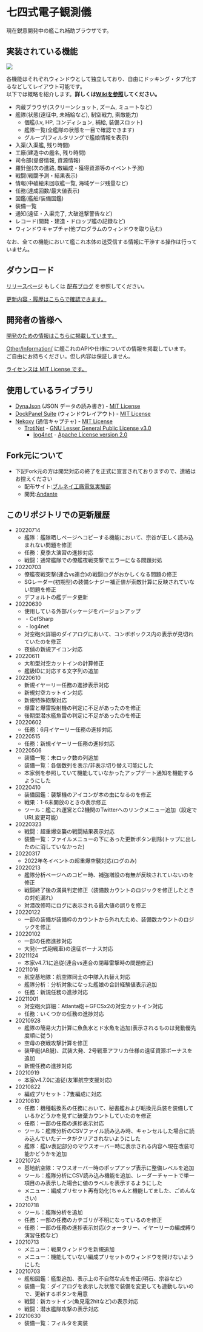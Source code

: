 
# 七四式電子観測儀

現在鋭意開発中の艦これ補助ブラウザです。  


## 実装されている機能

![](https://github.com/andanteyk/ElectronicObserver/wiki/media/mainimage3.png)

各機能はそれぞれウィンドウとして独立しており、自由にドッキング・タブ化するなどしてレイアウト可能です。  
以下では概略を紹介します。**詳しくは[Wikiを参照](https://github.com/andanteyk/ElectronicObserver/wiki)してください。**  

* 内蔵ブラウザ(スクリーンショット, ズーム, ミュートなど)
* 艦隊(状態(遠征中, 未補給など), 制空戦力, 索敵能力)
    * 個艦(Lv, HP, コンディション, 補給, 装備スロット)
    * 艦隊一覧(全艦隊の状態を一目で確認できます)
    * グループ(フィルタリングで艦娘情報を表示)
* 入渠(入渠艦, 残り時間)
* 工廠(建造中の艦名, 残り時間)
* 司令部(提督情報, 資源情報)
* 羅針盤(次の進路, 敵編成・獲得資源等のイベント予測)
* 戦闘(戦闘予測・結果表示)
* 情報(中破絵未回収艦一覧, 海域ゲージ残量など)
* 任務(達成回数/最大値表示)
* 図鑑(艦船/装備図鑑)
* 装備一覧
* 通知(遠征・入渠完了, 大破進撃警告など)
* レコード(開発・建造・ドロップ艦の記録など)
* ウィンドウキャプチャ(他プログラムのウィンドウを取り込む)

なお、全ての機能において艦これ本体の送受信する情報に干渉する操作は行っていません。


## ダウンロード

[リリースページ](https://github.com/andanteyk/ElectronicObserver/releases) もしくは [配布ブログ](http://electronicobserver.blog.fc2.com/) を参照してください。

[更新内容・履歴はこちらで確認できます。](https://github.com/andanteyk/ElectronicObserver/wiki/ChangeLog)  


## 開発者の皆様へ

[開発のための情報はこちらに掲載しています。](https://github.com/andanteyk/ElectronicObserver/wiki/ForDev)  

[Other/Information/](https://github.com/andanteyk/ElectronicObserver/tree/develop/ElectronicObserver/Other/Information) に艦これのAPIや仕様についての情報を掲載しています。  
ご自由にお持ちください。但し内容は保証しません。  

[ライセンスは MIT License です。](https://github.com/andanteyk/ElectronicObserver/blob/master/LICENSE)  


## 使用しているライブラリ

* [DynaJson](https://github.com/fujieda/DynaJson) (JSON データの読み書き) - [MIT License](https://github.com/andanteyk/ElectronicObserver/blob/master/Licenses/DynaJson.txt)
* [DockPanel Suite](http://dockpanelsuite.com/) (ウィンドウレイアウト) - [MIT License](https://github.com/andanteyk/ElectronicObserver/blob/master/Licenses/DockPanelSuite.txt)
* [Nekoxy](https://github.com/veigr/Nekoxy) (通信キャプチャ) - [MIT License](https://github.com/andanteyk/ElectronicObserver/blob/master/Licenses/Nekoxy.txt)
    * [TrotiNet](http://trotinet.sourceforge.net/) - [GNU Lesser General Public License v3.0](https://github.com/andanteyk/ElectronicObserver/blob/master/Licenses/LGPL.txt)
        * [log4net](https://logging.apache.org/log4net/) - [Apache License version 2.0](https://github.com/andanteyk/ElectronicObserver/blob/master/Licenses/Apache.txt)


## Fork元について

* 下記Fork元の方は開発対応の終了を正式に宣言されておりますので、連絡はお控えください
	* 配布サイト:[ブルネイ工廠電気実験部](http://electronicobserver.blog.fc2.com/)
	* 開発:[Andante](https://twitter.com/andanteyk)

## このリポジトリでの更新履歴
* 20220714
	* 艦隊：艦隊晒しページへコピーする機能において、宗谷が正しく読み込まれない問題を修正
	* 任務：夏季大演習の進捗対応
	* 戦闘：通常艦隊での僚艦夜戦突撃でエラーになる問題対処
* 20220703
	* 僚艦夜戦突撃(連合vs連合)の戦闘ログがおかしくなる問題の修正
	* SGレーダー(初期型)の装備シナジー補正値が索敵計算に反映されていない問題を修正
	* デフォルトの艦データ更新
* 20220630
	* 使用している外部パッケージをバージョンアップ
	* ・CefSharp
	* ・log4net
	* 対空砲火詳細のダイアログにおいて、コンボボックス内の表示が見切れていたのを修正
	* 夜偵の新規アイコン対応
* 20220611
	* 大和型対空カットインの計算修正
	* 艦級IDに対応する文字列の追加
* 20220610
	* 新規イヤーリー任務の進捗表示対応
	* 新規対空カットイン対応
	* 新規特殊砲撃対応
	* 爆雷と爆雷投射機の判定に不足があったのを修正
	* 後期型潜水艦魚雷の判定に不足があったのを修正
* 20220602
	* 任務：6月イヤーリー任務の進捗対応
* 20220515
	* 任務：新規イヤーリー任務の進捗対応
* 20220506
	* 装備一覧：未ロック数の列追加
	* 装備一覧：各個数列を表示/非表示切り替え可能にした
	* 本家側を参照していて機能していなかったアップデート通知を機能するようにした
* 20220410
	* 装備図鑑：襲撃機のアイコンが本の虫になるのを修正
	* 戦果：1-6未開放のときの表示修正
	* ツール：艦これ運営とC2機関のTwitterへのリンクメニュー追加（設定でURL変更可能）
* 20220323
	* 戦闘：超重爆空襲の戦闘結果表示対応
	* 装備一覧：ファイルメニューの下にあった更新ボタン削除(トップに出したのに消していなかった)
* 20220317
	* 2022年冬イベントの超重爆空襲対応(ログのみ)
* 20220213
	* 艦隊分析ページへのコピー時、補強増設の有無が反映されていないのを修正
	* 戦闘終了後の満員判定修正（装備数カウントのロジックを修正したときの対処漏れ）
	* 対潜改修時にログに表示される最大値の誤りを修正
* 20220122
	* 一部の装備が装備枠のカウントから外れたため、装備数カウントのロジックを修正
* 20220102
	* 一部の任務進捗対応
	* 大発(一式砲戦車)の遠征ボーナス対応
* 20211124
	* 本家v4.7.1に追従(連合vs連合の閉幕雷撃時の問題修正)
* 20211016
	* 航空基地隊：航空隊同士の中隊入れ替え対応
	* 艦隊分析：分析対象になった艦娘の合計経験値表示追加
	* 任務：新規任務の進捗対応
* 20211001
	* 対空砲火詳細：Atlanta砲＋GFCSx2の対空カットイン対応
	* 任務：いくつかの任務の進捗対応
* 20210928
	* 艦隊の簡易火力計算に魚魚水とド水魚を追加(表示されるものは発動優先度順に従う)
	* 空母の夜戦攻撃計算を修正
	* 装甲艇(AB艇)、武装大発、2号戦車アフリカ仕様の遠征資源ボーナスを追加
	* 新規任務の進捗対応
* 20210919
	* 本家v4.7.0に追従(友軍航空支援対応)
* 20210822
	* 編成プリセット：7隻編成に対応
* 20210810
	* 任務：機種転換系の任務において、秘書艦および転換元兵装を装備しているかどうかを見ずに破棄カウントしていたのを修正
	* 任務：一部の任務の進捗表示対応
	* ツール：艦隊分析のCSVファイル読み込み時、キャンセルした場合に読み込んでいたデータがクリアされないようにした
	* 艦隊：艦Lv表記部分のマウスオーバー時に表示される内容へ現在改装可能かどうかを追加
* 20210724
    * 基地航空隊：マウスオーバー時のポップアップ表示に整備レベルを追加 
    * ツール：艦隊分析にCSV読み込み機能を追加、レーダーチャートで単一項目のみ表示した場合に値のラベルを表示するようにした
    * メニュー：編成プリセット再有効化(ちゃんと機能してました、ごめんなさい)
* 20210718
    * ツール：艦隊分析を追加
    * 任務：一部の任務のカテゴリが不明になっているのを修正
    * 任務：一部の任務の進捗表示対応(クォータリー、イヤーリーの編成縛り演習任務など)
* 20210713
    * メニュー：戦果ウィンドウを新規追加
    * メニュー：機能していない編成プリセットのウィンドウを開けないようにした
* 20210703
    * 艦船図鑑：艦型追加、表示上の不自然な点を修正(明石、宗谷など)
    * 装備一覧：ダイアログを表示した状態で装備を変更しても連動しないので、更新するボタンを用意
    * 戦闘：新カットイン(魚見電2hitなど)の表示対応
    * 戦闘：潜水艦隊攻撃の表示対応
* 20210630
    * 装備一覧：フィルタを実装
